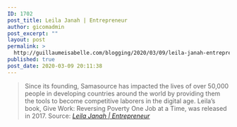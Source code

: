 ```yaml
---
ID: 1702
post_title: Leila Janah | Entrepreneur
author: gicomadmin
post_excerpt: ""
layout: post
permalink: >
  http://guillaumeisabelle.com/blogging/2020/03/09/leila-janah-entrepreneur/
published: true
post_date: 2020-03-09 20:11:38
---
```

> Since its founding, Samasource has impacted the lives of over 50,000 people in developing countries around the world by providing them the tools to become competitive laborers in the digital age. Leila’s book, Give Work: Reversing Poverty One Job at a Time, was released in 2017. Source: *[Leila Janah | Entrepreneur][1]*

 [1]: https://www.leilajanah.com/